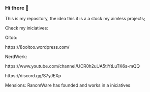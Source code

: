 ### Hi there 👋

<!--
**Oct4viosZ/Oct4viosZ** is a ✨ _special_ ✨ repository because its `README.md` (this file) appears on your GitHub profile.

Here are some ideas to get you started:

- 🔭 I’m currently working on ...
- 🌱 I’m currently learning ...
- 👯 I’m looking to collaborate on ...
- 🤔 I’m looking for help with ...
- 💬 Ask me about ...
- 📫 How to reach me: ...
- 😄 Pronouns: ...
- ⚡ Fun fact: ...
--> This is my repository, the idea this it is a a stock my aimless projects;
Check my iniciatives:
<p>
Oitoo:
<p>
https://8ooitoo.wordpress.com/
<p>
NerdWerk:
<p>
https://www.youtube.com/channel/UCR0h2uUA5tlYtLuTK6s-mQQ 
<p>
https://discord.gg/S7yJEXp

Mensions:
RanomWare has founded and works in a iniciatives

